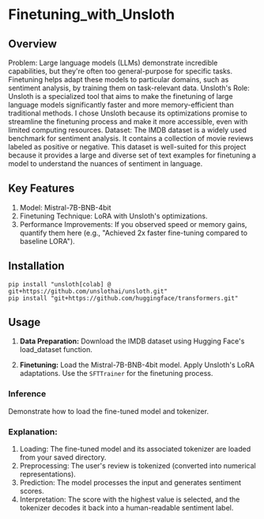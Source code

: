 # Finetuning_with_Unsloth

## Overview

Problem:  Large language models (LLMs) demonstrate incredible capabilities, but they're often too general-purpose for specific tasks. Finetuning helps adapt these models to particular domains, such as sentiment analysis, by training them on task-relevant data.
Unsloth's Role: Unsloth is a specialized tool that aims to make the finetuning of large language models significantly faster and more memory-efficient than traditional methods. I chose Unsloth because its optimizations promise to streamline the finetuning process and make it more accessible, even with limited computing resources.
Dataset: The IMDB dataset is a widely used benchmark for sentiment analysis. It contains a collection of movie reviews labeled as positive or negative.  This dataset is well-suited for this project because it provides a large and diverse set of text examples for finetuning a model to understand the nuances of sentiment in language.

## Key Features
1. Model: Mistral-7B-BNB-4bit
2. Finetuning Technique: LoRA with Unsloth's optimizations.
3. Performance Improvements: If you observed speed or memory gains, quantify them here (e.g., "Achieved 2x faster fine-tuning compared to baseline LORA").

   
## Installation
```
pip install "unsloth[colab] @ git+https://github.com/unslothai/unsloth.git"
pip install "git+https://github.com/huggingface/transformers.git"
```

## Usage
1. **Data Preparation:**
Download the IMDB dataset using Hugging Face's load_dataset function.

2. **Finetuning:**
Load the Mistral-7B-BNB-4bit model.
Apply Unsloth's LoRA adaptations.
Use the `SFTTrainer` for the finetuning process.

### Inference
Demonstrate how to load the fine-tuned model and tokenizer.

### Explanation:
1. Loading: The fine-tuned model and its associated tokenizer are loaded from your saved directory.
2. Preprocessing: The user's review is tokenized (converted into numerical representations).
3. Prediction: The model processes the input and generates sentiment scores.
4. Interpretation: The score with the highest value is selected, and the tokenizer decodes it back into a human-readable sentiment label.
